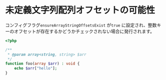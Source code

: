 # 未定義文字列配列オフセットの可能性

コンフィグフラグ`ensureArrayStringOffsetsExist` が`true` に設定され、整数キーのオフセットが存在するかどうかチェックされない場合に発行されます。

```php
<?php

/**
 * @param array<string, string> $arr
 */
function foo(array $arr) : void {
    echo $arr["hello"];
}
```
